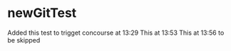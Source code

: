 # newGitTest

Added this test to trigget concourse at 13:29
This at 13:53
This at 13:56 to be skipped
